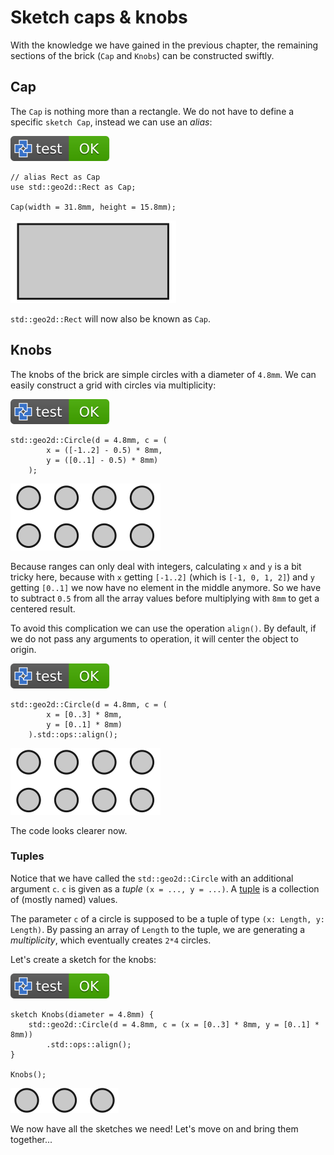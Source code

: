 # Sketch caps & knobs

With the knowledge we have gained in the previous chapter,
the remaining sections of the brick (`Cap` and `Knobs`) can be constructed swiftly.

## Cap

The `Cap` is nothing more than a rectangle. We do not have to define a specific `sketch Cap`, instead we can use an *alias*:

[![test](.test/cap.svg)](.test/cap.log)

```µcad,cap
// alias Rect as Cap
use std::geo2d::Rect as Cap;

Cap(width = 31.8mm, height = 15.8mm);
```

![Picture](.test/cap-out.svg)

`std::geo2d::Rect` will now also be known as `Cap`.

## Knobs

The knobs of the brick are simple circles with a diameter of `4.8mm`.
We can easily construct a grid with circles via multiplicity:

[![test](.test/knobs_multiplicity.svg)](.test/knobs_multiplicity.log)

```µcad,knobs_multiplicity
std::geo2d::Circle(d = 4.8mm, c = (
        x = ([-1..2] - 0.5) * 8mm, 
        y = ([0..1] - 0.5) * 8mm)
    );
```

![Picture](.test/knobs_multiplicity-out.svg)

Because ranges can only deal with integers, calculating `x` and `y` is a bit tricky here, because with `x` getting `[-1..2]` (which is `[-1, 0, 1, 2]`)
and `y` getting `[0..1]` we now have no element in the middle anymore.
So we have to subtract `0.5` from all the array values before multiplying with `8mm` to get a centered result.

To avoid this complication we can use the operation `align()`.
By default, if we do not pass any arguments to operation, it will center the object to origin.

[![test](.test/knobs_align.svg)](.test/knobs_align.log)

```µcad,knobs_align
std::geo2d::Circle(d = 4.8mm, c = (
        x = [0..3] * 8mm, 
        y = [0..1] * 8mm)
    ).std::ops::align();
```

![Picture](.test/knobs_align-out.svg)

The code looks clearer now.

### Tuples

Notice that we have called the `std::geo2d::Circle` with an additional argument `c`.
`c` is given as a *tuple* `(x = ..., y = ...)`.
A [tuple](../types/tuples.md) is a collection of (mostly named) values.

The parameter `c` of a circle is supposed to be a tuple of type `(x: Length, y: Length)`.
By passing an array of `Length` to the tuple, we are generating a *multiplicity*, which eventually creates `2*4` circles.

Let's create a sketch for the knobs:

[![test](.test/knobs.svg)](.test/knobs.log)

```µcad,knobs
sketch Knobs(diameter = 4.8mm) {
    std::geo2d::Circle(d = 4.8mm, c = (x = [0..3] * 8mm, y = [0..1] * 8mm))
        .std::ops::align();
}

Knobs();
```

![Picture](.test/knobs-out.svg)

We now have all the sketches we need!
Let's move on and bring them together...
